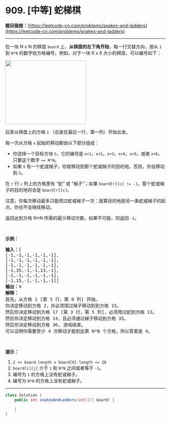 # 909. [中等] 蛇梯棋

**题目链接：**[https://leetcode-cn.com/problems/snakes-and-ladders](https://leetcode-cn.com/problems/snakes-and-ladders)

---

<div class="content__1Y2H">
 <div class="notranslate">
  <p>在一块 N x N 的棋盘&nbsp;<code>board</code>&nbsp;上，<strong>从棋盘的左下角开始</strong>，每一行交替方向，按从&nbsp;<code>1</code> 到 <code>N*N</code>&nbsp;的数字给方格编号。例如，对于一块 6 x 6 大小的棋盘，可以编号如下：</p> 
  <pre class="language-text"><img style="height: 200px; width: 254px;" src="/aliyun-lc-upload/uploads/2019/01/31/snakes.png" alt="">
</pre> 
  <p>玩家从棋盘上的方格&nbsp;<code>1</code> （总是在最后一行、第一列）开始出发。</p> 
  <p>每一次从方格&nbsp;<code>x</code>&nbsp;起始的移动都由以下部分组成：</p> 
  <ul> 
   <li>你选择一个目标方块 <code>S</code>，它的编号是 <code>x+1</code>，<code>x+2</code>，<code>x+3</code>，<code>x+4</code>，<code>x+5</code>，或者 <code>x+6</code>，只要这个数字&nbsp;<code>&lt;= N*N</code>。</li> 
   <li>如果 <code>S</code> 有一个蛇或梯子，你就移动到那个蛇或梯子的目的地。否则，你会移动到 <code>S</code>。&nbsp;</li> 
  </ul> 
  <p>在 <code>r</code> 行 <code>c</code> 列上的方格里有 “蛇” 或 “梯子”；如果 <code>board[r][c] != -1</code>，那个蛇或梯子的目的地将会是 <code>board[r][c]</code>。</p> 
  <p>注意，你每次移动最多只能爬过蛇或梯子一次：就算目的地是另一条蛇或梯子的起点，你也不会继续移动。</p> 
  <p>返回达到方格 N*N 所需的最少移动次数，如果不可能，则返回 <code>-1</code>。</p> 
  <p>&nbsp;</p> 
  <p><strong>示例：</strong></p> 
  <pre class="language-text"><strong>输入：</strong>[
[-1,-1,-1,-1,-1,-1],
[-1,-1,-1,-1,-1,-1],
[-1,-1,-1,-1,-1,-1],
[-1,35,-1,-1,13,-1],
[-1,-1,-1,-1,-1,-1],
[-1,15,-1,-1,-1,-1]]
<strong>输出：</strong>4
<strong>解释：</strong>
首先，从方格 1 [第 5 行，第 0 列] 开始。
你决定移动到方格 2，并必须爬过梯子移动到到方格 15。
然后你决定移动到方格 17 [第 3 行，第 5 列]，必须爬过蛇到方格 13。
然后你决定移动到方格 14，且必须通过梯子移动到方格 35。
然后你决定移动到方格 36, 游戏结束。
可以证明你需要至少 4 次移动才能到达第 N*N 个方格，所以答案是 4。
</pre> 
  <p>&nbsp;</p> 
  <p><strong>提示：</strong></p> 
  <ol> 
   <li><code>2 &lt;= board.length = board[0].length&nbsp;&lt;= 20</code></li> 
   <li><code>board[i][j]</code>&nbsp;介于&nbsp;<code>1</code>&nbsp;和&nbsp;<code>N*N</code>&nbsp;之间或者等于&nbsp;<code>-1</code>。</li> 
   <li>编号为&nbsp;<code>1</code>&nbsp;的方格上没有蛇或梯子。</li> 
   <li>编号为&nbsp;<code>N*N</code>&nbsp;的方格上没有蛇或梯子。</li> 
  </ol> 
 </div>
</div>

---

```java
class Solution {
    public int snakesAndLadders(int[][] board) {
        
    }
}
```